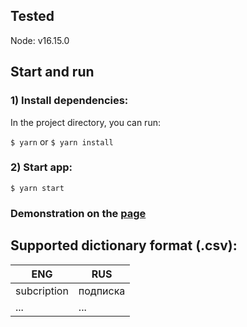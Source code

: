 ## Tested

Node: v16.15.0

## Start and run

### 1) Install dependencies:

In the project directory, you can run:

`$ yarn` or `$ yarn install`

### 2) Start app:

`$ yarn start`

### Demonstration on the [page](https://zhark10.github.io/CSVParserForStudents/)

## Supported dictionary format (.csv):

| ENG      | RUS |
| --------- | -----|
| subcription  | подписка |
| ...     |   ... |
